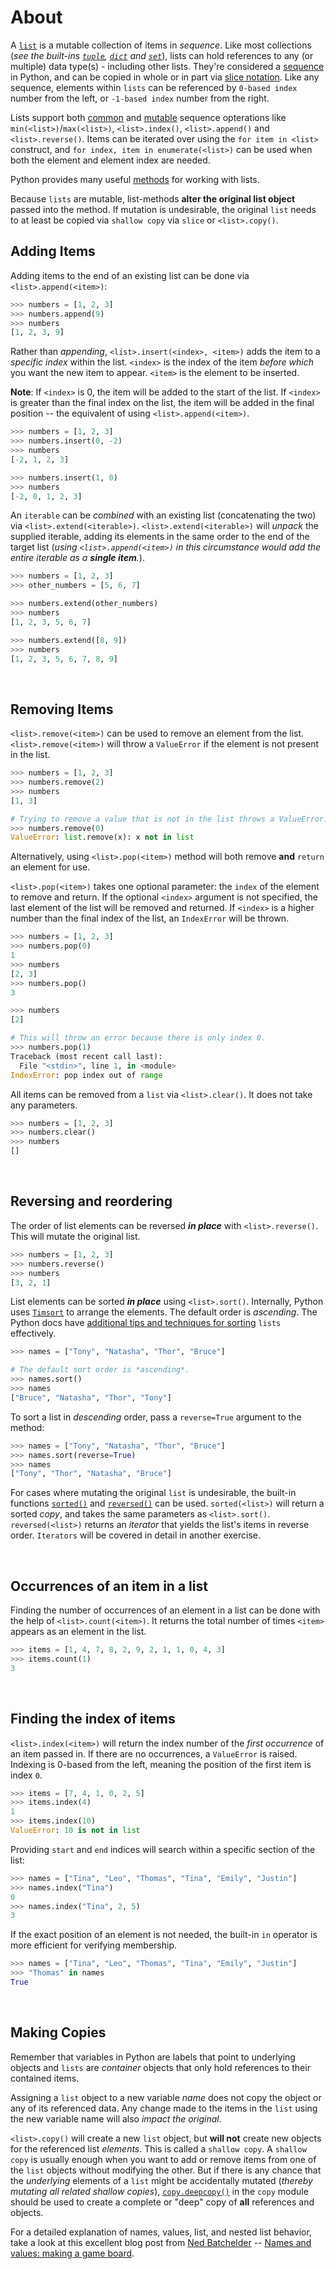 # About

A [`list`][list] is a mutable collection of items in _sequence_. Like most collections (_see the built-ins [`tuple`][tuple], [`dict`][dict] and [`set`][set]_), lists can hold references to any (or multiple) data type(s) - including other lists.
They're considered a [sequence][sequence type] in Python, and can be copied in whole or in part via [slice notation][slice notation].
Like any sequence, elements within `lists` can be referenced by `0-based index` number from the left, or `-1-based index` number from the right.

Lists support both [common][common sequence operations] and [mutable][mutable sequence operations] sequence opterations like `min(<list>)`/`max(<list>)`, `<list>.index()`, `<list>.append()` and `<list>.reverse()`.
Items can be iterated over using the `for item in <list>` construct, and `for index, item in enumerate(<list>)` can be used when both the element and element index are needed.

Python provides many useful [methods][list-methods] for working with lists.

Because `lists` are mutable, list-methods **alter the original list object** passed into the method.
If mutation is undesirable, the original `list` needs to at least be copied via `shallow copy` via `slice` or `<list>.copy()`.

## Adding Items

Adding items to the end of an existing list can be done via `<list>.append(<item>)`:

```python
>>> numbers = [1, 2, 3]
>>> numbers.append(9)
>>> numbers
[1, 2, 3, 9]
```

Rather than _appending_, `<list>.insert(<index>, <item>)` adds the item to a _specific index_ within the list.
`<index>` is the index of the item _before which_ you want the new item to appear.
`<item>` is the element to be inserted.

**Note**: If `<index>` is 0, the item will be added to the start of the list.
If `<index>` is greater than the final index on the list, the item will be added in the final position -- the equivalent of using `<list>.append(<item>)`.

```python
>>> numbers = [1, 2, 3]
>>> numbers.insert(0, -2)
>>> numbers
[-2, 1, 2, 3]

>>> numbers.insert(1, 0)
>>> numbers
[-2, 0, 1, 2, 3]
```

An `iterable` can be _combined_ with an existing list (concatenating the two) via `<list>.extend(<iterable>)`.
`<list>.extend(<iterable>)` will _unpack_ the supplied iterable, adding its elements in the same order to the end of the target list (_using `<list>.append(<item>)` in this circumstance would add the entire iterable as a **single item**._).

```python
>>> numbers = [1, 2, 3]
>>> other_numbers = [5, 6, 7]

>>> numbers.extend(other_numbers)
>>> numbers
[1, 2, 3, 5, 6, 7]

>>> numbers.extend([8, 9])
>>> numbers
[1, 2, 3, 5, 6, 7, 8, 9]
```

<br>

## Removing Items

`<list>.remove(<item>)` can be used to remove an element from the list.
`<list>.remove(<item>)` will throw a `ValueError` if the element is not present in the list.

```python
>>> numbers = [1, 2, 3]
>>> numbers.remove(2)
>>> numbers
[1, 3]

# Trying to remove a value that is not in the list throws a ValueError.
>>> numbers.remove(0)
ValueError: list.remove(x): x not in list
```

Alternatively, using `<list>.pop(<item>)` method will both remove **and** `return` an element for use.

`<list>.pop(<item>)` takes one optional parameter: the `index` of the element to remove and return.
If the optional `<index>` argument is not specified, the last element of the list will be removed and returned.
If `<index>` is a higher number than the final index of the list, an `IndexError` will be thrown.

```python
>>> numbers = [1, 2, 3]
>>> numbers.pop(0)
1
>>> numbers
[2, 3]
>>> numbers.pop()
3

>>> numbers
[2]

# This will throw an error because there is only index 0.
>>> numbers.pop(1)
Traceback (most recent call last):
  File "<stdin>", line 1, in <module>
IndexError: pop index out of range
```

All items can be removed from a `list` via `<list>.clear()`. It does not take any parameters.

```python
>>> numbers = [1, 2, 3]
>>> numbers.clear()
>>> numbers
[]
```

<br>

## Reversing and reordering

The order of list elements can be reversed  _**in place**_ with `<list>.reverse()`. This will mutate the original list.

```python
>>> numbers = [1, 2, 3]
>>> numbers.reverse()
>>> numbers
[3, 2, 1]
```

List elements can be sorted _**in place**_ using `<list>.sort()`.
Internally, Python uses [`Timsort`][timsort] to arrange the elements.
The default order is _ascending_.
The Python docs have [additional tips and techniques for sorting][sorting how to] `lists` effectively.

```python
>>> names = ["Tony", "Natasha", "Thor", "Bruce"]

# The default sort order is *ascending*.
>>> names.sort()
>>> names
["Bruce", "Natasha", "Thor", "Tony"]
```

To sort a list in _descending_ order, pass a `reverse=True` argument to the method:

```python
>>> names = ["Tony", "Natasha", "Thor", "Bruce"]
>>> names.sort(reverse=True)
>>> names
["Tony", "Thor", "Natasha", "Bruce"]
```

For cases where mutating the original `list` is undesirable, the built-in functions [`sorted()`][sorted] and [`reversed()`][reversed] can be used.
`sorted(<list>)` will return a sorted _copy_, and takes the same parameters as `<list>.sort()`.
`reversed(<list>)` returns an _iterator_ that yields the list's items in reverse order.
`Iterators` will be covered in detail in another exercise.

<br>

## Occurrences of an item in a list

Finding the number of occurrences of an element in a list can be done with the help of `<list>.count(<item>)`.
It returns the total number of times `<item>` appears as an element in the list.

```python
>>> items = [1, 4, 7, 8, 2, 9, 2, 1, 1, 0, 4, 3]
>>> items.count(1)
3
```

<br>

## Finding the index of items

`<list>.index(<item>)` will return the index number of the _first occurrence_ of an item passed in.
If there are no occurrences, a `ValueError` is raised.
Indexing is 0-based from the left, meaning the position of the first item is index `0`.

```python
>>> items = [7, 4, 1, 0, 2, 5]
>>> items.index(4)
1
>>> items.index(10)
ValueError: 10 is not in list
```

Providing `start` and `end` indices will search within a specific section of the list:

```python
>>> names = ["Tina", "Leo", "Thomas", "Tina", "Emily", "Justin"]
>>> names.index("Tina")
0
>>> names.index("Tina", 2, 5)
3
```

If the exact position of an element is not needed, the built-in `in` operator is more efficient for verifying membership.

```python
>>> names = ["Tina", "Leo", "Thomas", "Tina", "Emily", "Justin"]
>>> "Thomas" in names
True
```

<br>

## Making Copies

Remember that variables in Python are labels that point to underlying objects and `lists` are _container_ objects that only hold references to their contained items.

Assigning a `list` object to a new variable _name_ does not copy the object or any of its referenced data. Any change made to the items in the `list` using the new variable name will also _impact the original_.

`<list>.copy()` will create a new `list` object, but **will not** create new objects for the referenced list _elements_. This is called a `shallow copy`.
A `shallow copy` is usually enough when you want to add or remove items from one of the `list` objects without modifying the other.
But if there is any chance that the _underlying_ elements of a `list` might be accidentally mutated (_thereby mutating all related shallow copies_), [`copy.deepcopy()`][deepcopy] in the `copy` module should be used to create a complete or "deep" copy of **all** references and objects.

For a detailed explanation of names, values, list, and nested list behavior, take a look at this excellent blog post from [Ned Batchelder][ned batchelder] -- [Names and values: making a game board][names and values].

[list-methods]: https://docs.python.org/3/tutorial/datastructures.html#more-on-lists
[timsort]: https://en.wikipedia.org/wiki/Timsort
[sorted]: https://docs.python.org/3/library/functions.html#sorted
[reversed]: https://docs.python.org/3/library/functions.html#reversed
[sorting how to]: https://docs.python.org/3/howto/sorting.html
[list]: https://docs.python.org/3/library/stdtypes.html#list
[tuple]: https://docs.python.org/3/library/stdtypes.html#tuple
[set]: https://docs.python.org/3/library/stdtypes.html#set
[dict]: https://docs.python.org/3/library/stdtypes.html#dict
[common sequence operations]: https://docs.python.org/3/library/stdtypes.html#common-sequence-operations
[slice notation]: https://docs.python.org/3/reference/expressions.html#slicings
[sequence type]: https://docs.python.org/3/library/stdtypes.html#sequence-types-list-tuple-range
[deepcopy]: https://docs.python.org/3/library/copy.html
[mutable sequence operations]: https://docs.python.org/3/library/stdtypes.html#typesseq-mutable
[names and values]: https://nedbatchelder.com/blog/201308/names_and_values_making_a_game_board.html
[ned batchelder]: https://nedbatchelder.com/
